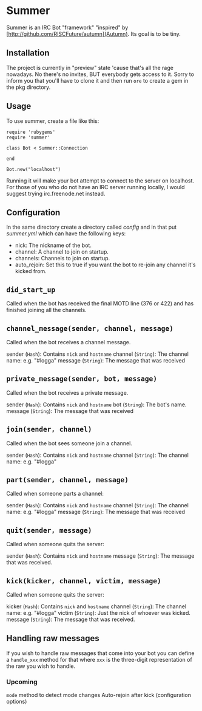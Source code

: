 # Summer

Summer is an IRC Bot "framework" "inspired" by [http://github.com/RISCFuture/autumn](Autumn). Its goal is to be tiny.

## Installation

The project is currently in "preview" state 'cause that's all the rage nowadays. No there's no invites, BUT everybody gets access to it.
Sorry to inform you that you'll have to clone it and then run `ore` to create a gem in the pkg directory. 

## Usage

To use summer, create a file like this:

    require 'rubygems'
    require 'summer'

    class Bot < Summer::Connection

    end

    Bot.new("localhost")
    
Running it will make your bot attempt to connect to the server on localhost. For those of you who do not have an IRC server running locally, I would suggest trying irc.freenode.net instead. 
    
## Configuration

In the same directory create a directory called _config_ and in that put _summer.yml_ which can have the following keys:

* nick: The nickname of the bot.
* channel: A channel to join on startup.
* channels: Channels to join on startup.
* auto_rejoin: Set this to true if you want the bot to re-join any channel it's kicked from.

## `did_start_up`

Called when the bot has received the final MOTD line (376 or 422) and has finished joining all the channels.

## `channel_message(sender, channel, message)`

Called when the bot receives a channel message.

sender (`Hash`): Contains `nick` and `hostname`
channel (`String`): The channel name: e.g. "#logga"
message (`String`): The message that was received

## `private_message(sender, bot, message)`

Called when the bot receives a private message.

sender (`Hash`): Contains `nick` and `hostname`
bot (`String`): The bot's name.
message (`String`): The message that was received

## `join(sender, channel)`

Called when the bot sees someone join a channel.

sender (`Hash`): Contains `nick` and `hostname`
channel (`String`): The channel name: e.g. "#logga"

## `part(sender, channel, message)`

Called when someone parts a channel:

sender (`Hash`): Contains `nick` and `hostname`
channel (`String`): The channel name: e.g. "#logga"
message (`String`): The message that was received

## `quit(sender, message)`

Called when someone quits the server:

sender (`Hash`): Contains `nick` and `hostname`
message (`String`): The message that was received.


## `kick(kicker, channel, victim, message)`

Called when someone quits the server:

kicker (`Hash`): Contains `nick` and `hostname`
channel (`String`): The channel name: e.g. "#logga"
victim (`String`): Just the nick of whoever was kicked.
message (`String`): The message that was received.


## Handling raw messages

If you wish to handle raw messages that come into your bot you can define a `handle_xxx` method for that where `xxx` is the three-digit representation of the raw you wish to handle.


### Upcoming

`mode` method to detect mode changes
Auto-rejoin after kick (configuration options)

